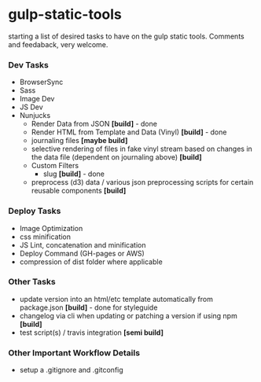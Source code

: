 # gulp-static-tools

starting a list of desired tasks to have on the gulp static tools. Comments and feedaback, very welcome.

### Dev Tasks

- BrowserSync
- Sass
- Image Dev
- JS Dev
- Nunjucks
  - Render Data from JSON **[build]** - done
  - Render HTML from Template and Data (Vinyl) **[build]** - done
  - journaling files **[maybe build]**
  - selective rendering of files in fake vinyl stream based on changes in the data file (dependent on journaling above) **[build]**
  - Custom Filters
    - slug **[build]** - done
  - preprocess (d3) data / various json preprocessing scripts for certain reusable components **[build]**


### Deploy Tasks

- Image Optimization
- css minification
- JS Lint, concatenation and minification
- Deploy Command (GH-pages or AWS)
- compression of dist folder where applicable

### Other Tasks
- update version into an html/etc template automatically from package.json **[build]** - done for styleguide
- changelog via cli when updating or patching a version if using npm **[build]**
- test script(s) / travis integration **[semi build]**

### Other Important Workflow Details
- setup a .gitignore and .gitconfig




